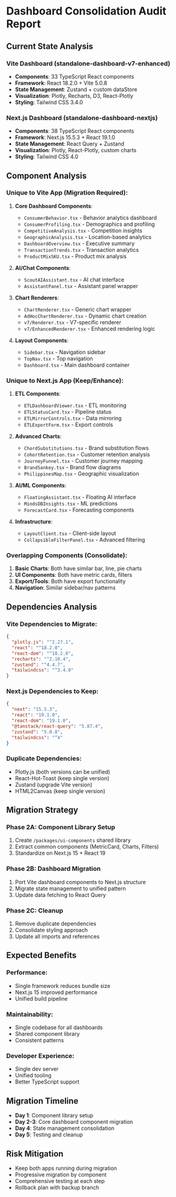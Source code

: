# Dashboard Consolidation Audit Report

## Current State Analysis

### Vite Dashboard (standalone-dashboard-v7-enhanced)
- **Components**: 33 TypeScript React components
- **Framework**: React 18.2.0 + Vite 5.0.8
- **State Management**: Zustand + custom dataStore
- **Visualization**: Plotly, Recharts, D3, React-Plotly
- **Styling**: Tailwind CSS 3.4.0

### Next.js Dashboard (standalone-dashboard-nextjs)  
- **Components**: 38 TypeScript React components
- **Framework**: Next.js 15.5.3 + React 19.1.0
- **State Management**: React Query + Zustand
- **Visualization**: Plotly, React-Plotly, custom charts
- **Styling**: Tailwind CSS 4.0

## Component Analysis

### Unique to Vite App (Migration Required):
1. **Core Dashboard Components**:
   - `ConsumerBehavior.tsx` - Behavior analytics dashboard
   - `ConsumerProfiling.tsx` - Demographics and profiling
   - `CompetitiveAnalysis.tsx` - Competition insights
   - `GeographicAnalysis.tsx` - Location-based analytics
   - `DashboardOverview.tsx` - Executive summary
   - `TransactionTrends.tsx` - Transaction analytics
   - `ProductMixSKU.tsx` - Product mix analysis

2. **AI/Chat Components**:
   - `ScoutAIAssistant.tsx` - AI chat interface
   - `AssistantPanel.tsx` - Assistant panel wrapper

3. **Chart Renderers**:
   - `ChartRenderer.tsx` - Generic chart wrapper
   - `AdHocChartRenderer.tsx` - Dynamic chart creation
   - `v7/Renderer.tsx` - V7-specific renderer
   - `v7/EnhancedRenderer.tsx` - Enhanced rendering logic

4. **Layout Components**:
   - `Sidebar.tsx` - Navigation sidebar
   - `TopNav.tsx` - Top navigation
   - `Dashboard.tsx` - Main dashboard container

### Unique to Next.js App (Keep/Enhance):
1. **ETL Components**:
   - `ETLDashboardViewer.tsx` - ETL monitoring
   - `ETLStatusCard.tsx` - Pipeline status
   - `ETLMirrorControls.tsx` - Data mirroring
   - `ETLExportForm.tsx` - Export controls

2. **Advanced Charts**:
   - `ChordSubstitutions.tsx` - Brand substitution flows
   - `CohortRetention.tsx` - Customer retention analysis  
   - `JourneyFunnel.tsx` - Customer journey mapping
   - `BrandSankey.tsx` - Brand flow diagrams
   - `PhilippinesMap.tsx` - Geographic visualization

3. **AI/ML Components**:
   - `FloatingAssistant.tsx` - Floating AI interface
   - `MindsDBInsights.tsx` - ML predictions
   - `ForecastCard.tsx` - Forecasting components

4. **Infrastructure**:
   - `LayoutClient.tsx` - Client-side layout
   - `CollapsibleFilterPanel.tsx` - Advanced filtering

### Overlapping Components (Consolidate):
1. **Basic Charts**: Both have similar bar, line, pie charts
2. **UI Components**: Both have metric cards, filters
3. **Export/Tools**: Both have export functionality
4. **Navigation**: Similar sidebar/nav patterns

## Dependencies Analysis

### Vite Dependencies to Migrate:
```json
{
  "plotly.js": "^2.27.1",
  "react": "^18.2.0", 
  "react-dom": "^18.2.0",
  "recharts": "^2.10.4",
  "zustand": "^4.4.7",
  "tailwindcss": "^3.4.0"
}
```

### Next.js Dependencies to Keep:
```json
{
  "next": "15.5.3",
  "react": "19.1.0",
  "react-dom": "19.1.0", 
  "@tanstack/react-query": "5.87.4",
  "zustand": "5.0.8",
  "tailwindcss": "^4"
}
```

### Duplicate Dependencies:
- Plotly.js (both versions can be unified)
- React-Hot-Toast (keep single version)
- Zustand (upgrade Vite version)
- HTML2Canvas (keep single version)

## Migration Strategy

### Phase 2A: Component Library Setup
1. Create `/packages/ui-components` shared library
2. Extract common components (MetricCard, Charts, Filters)
3. Standardize on Next.js 15 + React 19

### Phase 2B: Dashboard Migration  
1. Port Vite dashboard components to Next.js structure
2. Migrate state management to unified pattern
3. Update data fetching to React Query

### Phase 2C: Cleanup
1. Remove duplicate dependencies
2. Consolidate styling approach
3. Update all imports and references

## Expected Benefits

### Performance:
- Single framework reduces bundle size
- Next.js 15 improved performance
- Unified build pipeline

### Maintainability:
- Single codebase for all dashboards
- Shared component library
- Consistent patterns

### Developer Experience:
- Single dev server
- Unified tooling
- Better TypeScript support

## Migration Timeline

- **Day 1**: Component library setup
- **Day 2-3**: Core dashboard component migration
- **Day 4**: State management consolidation  
- **Day 5**: Testing and cleanup

## Risk Mitigation

- Keep both apps running during migration
- Progressive migration by component
- Comprehensive testing at each step
- Rollback plan with backup branch